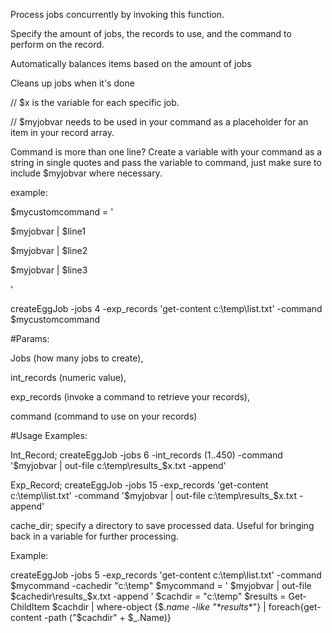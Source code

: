 Process jobs concurrently by invoking this function. 

Specify the amount of jobs, the records to use, and the command to perform on the record.

Automatically balances items based on the amount of jobs

Cleans up jobs when it's done

// $x is the variable for each specific job.

// $myjobvar needs to be used in your command as a placeholder for an item in your record array.

Command is more than one line? Create a variable with your command as a string in single quotes and pass the variable to command, just make sure to include $myjobvar where necessary. 

example:

$mycustomcommand = '

$myjobvar | $line1

$myjobvar | $line2

$myjobvar | $line3

'

createEggJob -jobs 4 -exp_records 'get-content c:\temp\list.txt' -command $mycustomcommand

#Params: 

Jobs (how many jobs to create), 

int_records (numeric value), 

exp_records (invoke a command to retrieve your records), 

command (command to use on your records)

#Usage Examples: 

Int_Record; createEggJob -jobs 6 -int_records (1..450) -command '$myjobvar | out-file c:\temp\results_$x.txt -append'

Exp_Record; createEggJob -jobs 15 -exp_records 'get-content c:\temp\list.txt' -command '$myjobvar | out-file c:\temp\results_$x.txt -append'

cache_dir; specify a directory to save processed data. Useful for bringing back in a variable for further processing.

Example:

createEggJob -jobs 5 -exp_records 'get-content c:\temp\list.txt' -command $mycommand -cachedir "c:\temp"
$mycommand = '
$myjobvar | out-file $cachedir\results_$x.txt -append
'
$cachdir = "c:\temp" 
$results = Get-ChildItem $cachdir | where-object {$_.name -like "*results_*"} | foreach{get-content -path ("$cachdir\" + $_.Name)}

